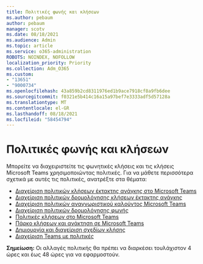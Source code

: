 ```yaml
---
title: Πολιτικές φωνής και κλήσεων
ms.author: pebaum
author: pebaum
manager: scotv
ms.date: 08/18/2021
ms.audience: Admin
ms.topic: article
ms.service: o365-administration
ROBOTS: NOINDEX, NOFOLLOW
localization_priority: Priority
ms.collection: Adm_O365
ms.custom:
- "13651"
- "9000734"
ms.openlocfilehash: 43a859b2cd8311976ed1b9ace7918cf8a9fb6dee
ms.sourcegitcommit: f0321e5b414c16a15a97bef7e3333adf5d57128a
ms.translationtype: MT
ms.contentlocale: el-GR
ms.lasthandoff: 08/18/2021
ms.locfileid: "58454794"
---
```

# <a name="voice-and-calling-policies"></a>Πολιτικές φωνής και κλήσεων

Μπορείτε να διαχειριστείτε τις φωνητικές κλήσεις και τις κλήσεις Microsoft Teams χρησιμοποιώντας πολιτικές. Για να μάθετε περισσότερα σχετικά με αυτές τις πολιτικές, ανατρέξτε στα θέματα:

- [Διαχείριση πολιτικών κλήσεων έκτακτης ανάγκης στο Microsoft Teams](https://docs.microsoft.com/microsoftteams/manage-emergency-calling-policies)
- [Διαχείριση πολιτικών δρομολόγησης κλήσεων έκτακτης ανάγκης](https://docs.microsoft.com/microsoftteams/manage-emergency-call-routing-policies)
- [Διαχείριση πολιτικών αναγνωριστικού καλούντος Microsoft Teams](https://docs.microsoft.com/microsoftteams/caller-id-policies)
- [Διαχείριση πολιτικών δρομολόγησης φωνής](https://docs.microsoft.com/microsoftteams/manage-voice-routing-policies)
- [Πολιτικές κλήσεων στο Microsoft Teams](https://docs.microsoft.com/microsoftteams/teams-calling-policy)
- [Πάρκο κλήσεων και ανάκτηση σε Microsoft Teams](https://docs.microsoft.com/microsoftteams/call-park-and-retrieve)
- [Δημιουργία και διαχείριση σχεδίων κλήσης](https://docs.microsoft.com/microsoftteams/create-and-manage-dial-plans)
- [Διαχείριση Teams με πολιτικές](https://docs.microsoft.com/microsoftteams/manage-teams-with-policies)

**Σημείωση:** Οι αλλαγές πολιτικής θα πρέπει να διαρκέσει τουλάχιστον 4 ώρες και έως 48 ώρες για να εφαρμοστούν.